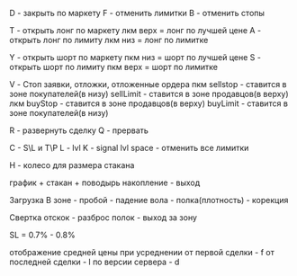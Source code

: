 D - закрыть по маркету
F - отменить лимитки
B - отменить стопы

T - открыть лонг по маркету
    лкм верх = лонг по лучшей цене
A - открыть лонг по лимиту
    лкм низ = лонг по лимитке

Y - открыть шорт по маркету
    пкм низ = шорт по лучшей цене
S - открыть шорт по лимиту
    пкм верх = шорт по лимитке

V - Стоп заявки, отложки, отложенные ордера
пкм
    sellstop - ставится в зоне покупателей(в низу)
    sellLimit - ставится в зоне продавцов(в верху)
лкм
    buyStop - ставится в зоне продавцов(в верху)
    buyLimit - ставится в зоне покупателей(в низу)

R - развернуть сделку
Q - прервать

C - S\L и T\P
L - lvl
K - signal lvl
space - отменить все лимитки

H - колесо для размера стакана

график + стакан + поводырь
накопление - выход

Загрузка
    В зоне - пробой - падение вола - полка(плотность) - корекция 

Свертка
    отскок - разброс полок - выход за зону

SL = 0.7% - 0.8%

отображение средней цены при усреднении
    от первой сделки - f
    от последней сделки - l
    по версии сервера - d

